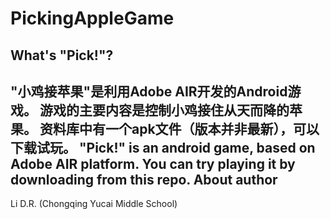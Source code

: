PickingAppleGame
================================================
What's "Pick!"?
-----------------
"小鸡接苹果"是利用Adobe AIR开发的Android游戏。
游戏的主要内容是控制小鸡接住从天而降的苹果。
资料库中有一个apk文件（版本并非最新），可以下载试玩。
"Pick!" is an android game, based on Adobe AIR platform.
You can try playing it by downloading from this repo.
About author
-----------------
Li D.R. (Chongqing Yucai Middle School)
